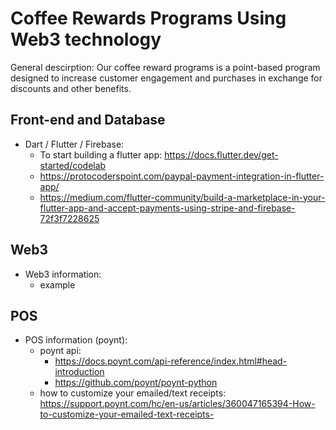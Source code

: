 # Coffee Rewards Programs Using Web3 technology

General descirption: Our coffee reward programs is a point-based program designed to increase customer engagement and purchases in exchange for discounts and other benefits.


## Front-end and Database
 - Dart / Flutter / Firebase:
    - To start building a flutter app: https://docs.flutter.dev/get-started/codelab
    - https://protocoderspoint.com/paypal-payment-integration-in-flutter-app/
    - https://medium.com/flutter-community/build-a-marketplace-in-your-flutter-app-and-accept-payments-using-stripe-and-firebase-72f3f7228625
    
## Web3
 - Web3 information:
    - example
   
## POS 
- POS information (poynt):
    - poynt api: 
        - https://docs.poynt.com/api-reference/index.html#head-introduction
        - https://github.com/poynt/poynt-python
    - how to customize your emailed/text receipts: https://support.poynt.com/hc/en-us/articles/360047165394-How-to-customize-your-emailed-text-receipts-
